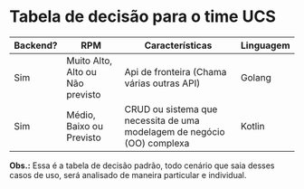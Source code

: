 # Tabela de decisão para o time UCS

Backend? | RPM | Características | Linguagem 
--------- | ------ | ------ | ------
Sim | Muito Alto, Alto ou Não previsto | Api de fronteira (Chama várias outras API) | Golang
Sim | Médio, Baixo ou Previsto | CRUD ou sistema que necessita de uma modelagem de negócio (OO) complexa | Kotlin

**Obs.:** Essa é a tabela de decisão padrão, todo cenário que saia desses casos de uso, será analisado de maneira particular e individual.